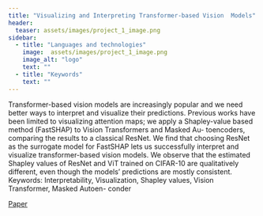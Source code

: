 ```yaml
---
title: "Visualizing and Interpreting Transformer-based Vision  Models"
header:
  teaser: assets/images/project_1_image.png
sidebar:
  - title: "Languages and technologies"
    image:  assets/images/project_1_image.png
    image_alt: "logo"
    text: ""
  - title: "Keywords"
    text: ""
---
```


Transformer-based vision models are increasingly popular and we need better ways to interpret and visualize their predictions. Previous works have been limited to visualizing attention maps; we apply a Shapley-value based method (FastSHAP) to Vision Transformers and Masked Au- toencoders, comparing the results to a classical ResNet. We find that choosing ResNet as the surrogate model for FastSHAP lets us successfully interpret and visualize transformer-based vision models. We observe that the estimated Shapley values of ResNet and ViT trained on CIFAR-10 are qualitatively different, even though the models’ predictions are mostly consistent. Keywords: Interpretability, Visualization, Shapley values, Vision Transformer, Masked Autoen- conder

[Paper](https://roldanjrgl.github.io/files/visualizing_and_interpreting_transformer_based_vision_models.pdf)

[//]: # ( TODO: Update project repository - include proper credit to original FastSHAP authors)
[//]: # (# [Github]&#40;https://github.com/roldanjrgl/ml_project&#41;)
